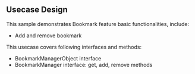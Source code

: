 ## Usecase Design

This sample demonstrates Bookmark feature basic functionalities, include:

* Add and remove bookmark

This usecase covers following interfaces and methods:

* BookmarkManagerObject interface
* BookmarkManager interface: get, add, remove methods

